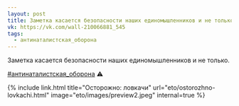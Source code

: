 ```yaml
---
layout: post
title: Заметка касается безопасности наших единомышленников и не только
vk: https://vk.com/wall-210066881_545
tags:
  - антинаталистская_оборона
---
```

Заметка касается безопасности наших единомышленников и не только.

[#антинаталистская_оборона](poisk.html#антинаталистская_оборона) ⚠

{% include link.html title="Осторожно: ловкачи" url="eto/ostorozhno-lovkachi.html" image="eto/images/preview2.jpeg" internal=true %}

